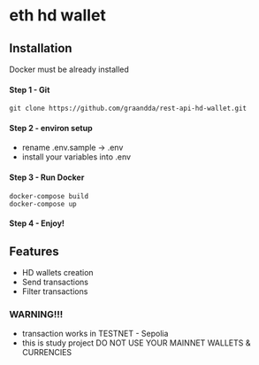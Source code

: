# eth hd wallet


## Installation

Docker must be already installed

#### Step 1 - Git

```shell
git clone https://github.com/graandda/rest-api-hd-wallet.git
```

#### Step 2 - environ setup
* rename .env.sample -> .env
* install your variables into .env

#### Step 3 - Run Docker
```shell
docker-compose build
docker-compose up
```

#### Step 4 - Enjoy!
## Features

* HD wallets creation
* Send transactions
* Filter transactions

### WARNING!!!

- transaction works in TESTNET - Sepolia
- this is study project DO NOT USE YOUR MAINNET WALLETS & CURRENCIES
